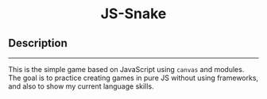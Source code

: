 <h1 style="text-align: center">JS-Snake</h1>

## Description
---
This is the simple game based on JavaScript using `canvas` and modules.
The goal is to practice creating games in pure JS without using frameworks, and also to show my current language skills. 